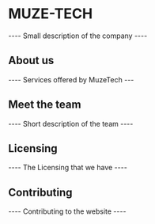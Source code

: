 # MUZE-TECH
 ---- Small description of the company ----

## About us
 ---- Services offered by MuzeTech ---

## Meet the team
 ---- Short description of the team ----

## Licensing
 ---- The Licensing that we have ----

## Contributing
 ---- Contributing to the website ---- 
